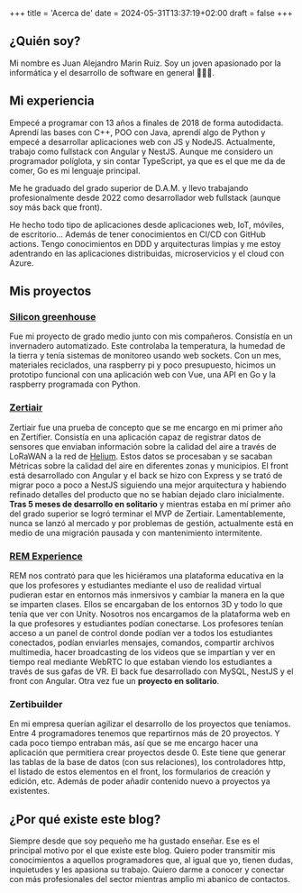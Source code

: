 +++
title = 'Acerca de'
date = 2024-05-31T13:37:19+02:00
draft = false
+++

## ¿Quién soy?
Mi nombre es Juan Alejandro Marin Ruiz. Soy un joven apasionado por la informática y el desarrollo
de software en general 🧑🏻‍💻.

## Mi experiencia
Empecé a programar con 13 años a finales de 2018 de forma autodidacta. Aprendí las bases con C++, POO con Java, aprendí
algo de Python y empecé a desarrollar aplicaciones web con JS y NodeJS. Actualmente, trabajo como fullstack con Angular
y NestJS. Aunque me considero un programador políglota, y sin contar TypeScript,
ya que es el que me da de comer, Go es mi lenguaje principal.

Me he graduado del grado superior de D.A.M. y llevo trabajando profesionalmente
desde 2022 como desarrollador web fullstack (aunque soy más back que front).

He hecho todo tipo de aplicaciones desde aplicaciones web, IoT, móviles, de escritorio... Además de tener conocimientos
en CI/CD con GitHub actions. Tengo conocimientos en DDD y arquitecturas limpias y me estoy adentrando en las aplicaciones
distribuidas, microservicios y el cloud con Azure.

## Mis proyectos

### [Silicon greenhouse](https://github.com/silicongreenhouse)
Fue mi proyecto de grado medio junto con mis compañeros.
Consistía en un invernadero automatizado. Este controlaba la temperatura, la humedad de la tierra y tenía sistemas de
monitoreo usando web sockets. Con un mes, materiales reciclados, una raspberry pi y poco presupuesto, hicimos un prototipo funcional con
una aplicación web con Vue, una API en Go y la raspberry programada con Python.

### [Zertiair](https://zertiair.zertifier.com/)
Zertiair fue una prueba de concepto que se me encargo en mi primer
año en Zertifier. Consistía en una aplicación capaz de registrar datos de sensores que enviaban información sobre la
calidad del aire a través de LoRaWAN a la red de [Helium](https://www.helium.com/). Estos datos se procesaban y se sacaban
Métricas sobre la calidad del aire en diferentes zonas y municipios. El front está desarrollado con Angular y el back
se hizo con Express y se trató de migrar poco a poco a NestJS siguiendo una mejor arquitectura y habiendo refinado detalles
del producto que no se habían dejado claro inicialmente. **Tras 5 meses de desarrollo en solitario** y mientras estaba en mí
primer año del grado superior se logró terminar el MVP de Zertiair. Lamentablemente, nunca se lanzó al mercado y por
problemas de gestión, actualmente está en medio de una migración pausada y con mantenimiento intermitente.

### [REM Experience](https://remexperience.com/)
REM nos contrató para que les hiciéramos una plataforma educativa en
la que los profesores y estudiantes mediante el uso de realidad virtual pudieran estar en entornos más inmersivos
y cambiar la manera en la que se imparten clases. Ellos se encargaban de los entornos 3D y todo lo que tenía que ver con
Unity. Nosotros nos encargamos de la plataforma web en la que profesores y estudiantes podían conectarse. Los profesores
tenían acceso a un panel de control donde podían ver a todos los estudiantes conectados, podían enviarles mensajes, comandos,
compartir archivos multimedia, hacer broadcasting de los videos que se impartían y ver en tiempo real mediante WebRTC
lo que estaban viendo los estudiantes a través de sus gafas de VR. El back fue desarrollado con MySQL, NestJS y el front
con Angular. Otra vez fue un **proyecto en solitario**.

### Zertibuilder
En mi empresa querían agilizar el desarrollo de los proyectos que teníamos. Entre 4 programadores tenemos que repartirnos
más de 20 proyectos. Y cada poco tiempo entraban más, así que se me encargo hacer una aplicación que permitiera crear
proyectos desde 0. Este tiene que generar las tablas de la base de datos (con sus relaciones), los controladores http,
el listado de estos elementos en el front, los formularios de creación y edición, etc. Además de poder añadir contenido
nuevo a proyectos ya existentes.

## ¿Por qué existe este blog?
Siempre desde que soy pequeño me ha gustado enseñar. Ese es el principal motivo por el que existe este blog.
Quiero poder transmitir mis conocimientos a aquellos programadores que, al igual que yo, tienen dudas, inquietudes
y les apasiona su trabajo. Quiero darme a conocer y conectar con más profesionales del sector mientras amplio
mi abanico de contactos.
